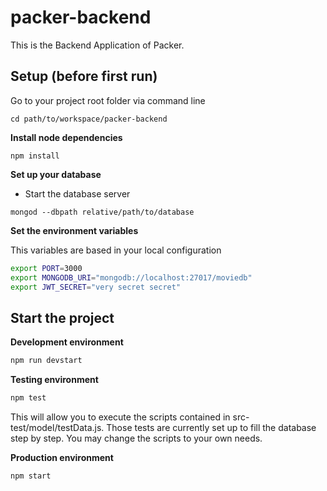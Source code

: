 # packer-backend
This is the Backend Application of Packer.

## Setup (before first run)

Go to your project root folder via command line
```
cd path/to/workspace/packer-backend
```

**Install node dependencies**

```
npm install
```

**Set up your database**

* Start the database server
```
mongod --dbpath relative/path/to/database
```

**Set the environment variables**

This variables are based in your local configuration
```bash
export PORT=3000
export MONGODB_URI="mongodb://localhost:27017/moviedb"
export JWT_SECRET="very secret secret"
```

## Start the project

**Development environment**
```bash
npm run devstart
```

**Testing environment**
```bash
npm test
```
This will allow you to execute the scripts contained in src-test/model/testData.js. 
Those tests are currently set up to fill the database step by step.
You may change the scripts to your own needs. 

**Production environment**
```bash
npm start
```